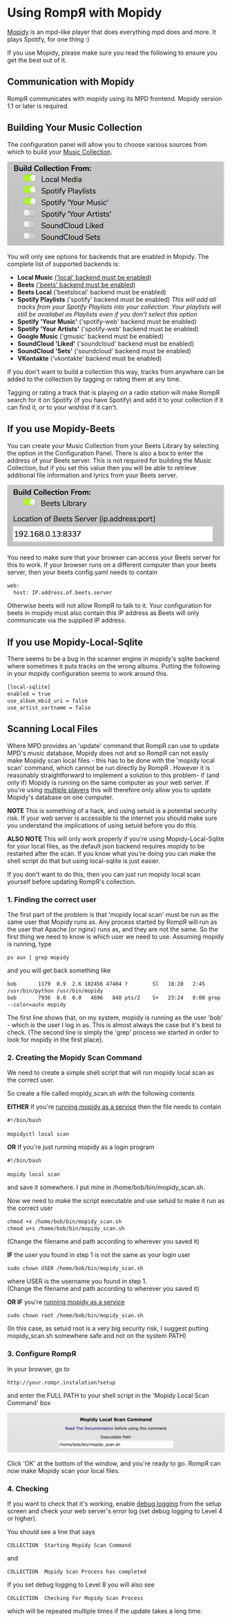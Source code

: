 # Using RompЯ with Mopidy

[Mopidy](http://www.mopidy.com/) is an mpd-like player that does everything mpd does and more. It plays Spotify, for one thing :)

If you use Mopidy, please make sure you read the following to ensure you get the best out of it.

## Communication with Mopidy

RompЯ communicates with mopidy using its MPD frontend.
Mopidy version 1.1 or later is required.

## Building Your Music Collection

The configuration panel will allow you to choose various sources from which to build your [Music Collection](/RompR/Music-Collection).

![](images/buildcollectionfrom.png)

You will only see options for backends that are enabled in Mopidy. The complete list of supported backends is:

* **Local Music** [('local' backend must be enabled)](/RompR/Rompr-And-Mopidy)
* **Beets** [('beets' backend must be enabled)](/RompR/Rompr-And-Mopidy)
* **Beets Local** ('beetslocal' backend must be enabled)
* **Spotify Playlists** ('spotify' backend must be enabled) *This will add all tracks from your Spotify Playlists into your collection. Your playlists will still be availabel as Playlists even if you don't select this option*
* **Spotify 'Your Music'** ('spotify-web' backend must be enabled)
* **Spotify 'Your Artists'** ('spotify-web' backend must be enabled)
* **Google Music** ('gmusic' backend must be enabled)
* **SoundCloud 'Liked'** ('soundcloud' backend must be enabled)
* **SoundCloud 'Sets'** ('soundcloud' backend must be enabled)
* **VKontakte** ('vkontakte' backend must be enabled)


If you don't want to build a collection this way, tracks from anywhere can be added to the collection by tagging or rating them at any time.


Tagging or rating a track that is playing on a radio station will make RompЯ search for it on Spotify (if you have Spotify) and add it to your collection if it can find it, or to your wishlist if it can't.

## If you use Mopidy-Beets

You can create your Music Collection from your Beets Library by selecting the option in the Configuration Panel. There is also a box to enter the address of your Beets server. This is not required for building the Music Collection, but if you set this value then you will be able to retrieve additional file information and lyrics from your Beets server.

![](images/mopcolbeets.png)

You need to make sure that your browser can access your Beets server for this to work. If your browser runs on a different computer than your beets server, then your beets config.yaml needs to contain

    web:
      host: IP.address.of.beets.server

Otherwise beets will not allow RompЯ to talk to it. Your configuration for beets in mopidy must also contain this IP address as Beets will only communicate via the supplied IP address.

## If you use Mopidy-Local-Sqlite

There seems to be a bug in the scanner engine in mopidy's sqlite backend where sometimes it puts tracks on the wrong albums. Putting the following in your mopidy configuration seems to work around this.

    [local-sqlite]
    enabled = true
    use_album_mbid_uri = false
    use_artist_sortname = false
    
## Scanning Local Files

Where MPD provides an 'update' command that RompЯ can use to update MPD's music database, Mopidy does not and so RompЯ can not easily make Mopidy scan local files - this has to be done with the 'mopidy local scan' command, which cannot be run directly by RompЯ . However it is reasonably straightforward to implement a solution to this problem- if (and only if) Mopidy is running on the same computer as your web server. If you're using [multiple players](/RompR/Using-Multiple-Players) this will therefore only allow you to update Mopidy's database on one computer.

**NOTE** This is something of a hack, and using setuid is a potential security risk. If your web server is accessible to the internet you should make sure you understand the implications of using setuid before you do this.

**ALSO NOTE** This will only work properly if you're using Mopidy-Local-Sqlite for your local files, as the default json backend requires mopidy to be restarted after the scan. If you know what you're doing you can make the shell script do that but using local-sqlite is just easier.

If you don't want to do this, then you can just run mopidy local scan yourself before updating RompЯ's collection.

### 1. Finding the correct user

The first part of the problem is that 'mopidy local scan' must be run as the same user that Mopidy runs as. Any process started by RompЯ will run as the user that Apache (or nginx) runs as, and they are not the same. So the first thing we need to know is which user we need to use. Assuming mopidy is running, type

    ps aux | grep mopidy
    
and you will get back something like

    bob       1179  0.9  2.6 182456 47404 ?        Sl   18:20   2:45 /usr/bin/python /usr/bin/mopidy
    bob       7936  0.0  0.0   4696   840 pts/2    S+   23:24   0:00 grep --color=auto mopidy
    
The first line shows that, on my system, mopidy is running as the user 'bob' - which is the user I log in as. This is almost always the case but it's best to check. (The second line is simply the 'grep' process we started in order to look for mopidy in the first place).

### 2. Creating the Mopidy Scan Command

We need to create a simple shell script that will run mopidy local scan as the correct user.

So create a file called mopidy_scan.sh with the following contents

**EITHER** If you're [running mopidy as a service](https://docs.mopidy.com/en/latest/service/#service) then the file needs to contain

    #!/bin/bash

    mopidyctl local scan

**OR** If you're just running mopidy as a login program

    #!/bin/bash

    mopidy local scan

and save it somewhere. I put mine in /home/bob/bin/mopidy_scan.sh.

Now we need to make the script executable and use setuid to make it run as the correct user

    chmod +x /home/bob/bin/mopidy_scan.sh
    chmod u+s /home/bob/bin/mopidy_scan.sh

(Change the filename and path according to wherever you saved it)
    
**IF** the user you found in step 1 is not the same as your login user

    sudo chown USER /home/bob/bin/mopidy_scan.sh

where USER is the username you found in step 1.    
(Change the filename and path according to wherever you saved it)

**OR IF** you're [running mopidy as a service](https://docs.mopidy.com/en/latest/service/#service)

    sudo chown root /home/bob/bin/mopidy_scan.sh
    
(In this case, as setuid root is a very big security risk, I suggest putting mopidy_scan.sh somewhere safe and not on the system PATH)

### 3. Configure RompЯ

In your browser, go to

    http://your.rompr.instalation?setup
    
and enter the FULL PATH to your shell script in the 'Mopidy Local Scan Command' box

![](images/mopidyscan.png)

Click 'OK' at the bottom of the window, and you're ready to go. RompЯ can now make Mopidy scan your local files.

### 4. Checking

If you want to check that it's working, enable [debug logging](/RompR/Troubleshooting) from the setup screen and check your web server's error log (set debug logging to Level 4 or higher).

You should see a line that says

    COLLECTION  Starting Mopidy Scan Command
    
and

    COLLECTION  Mopidy Scan Process has completed
    
If you set debug logging to Level 8 you will also see

    COLLECTION  Checking For Mopidy Scan Process
    
which will be repeated multiple times if the update takes a long time.
